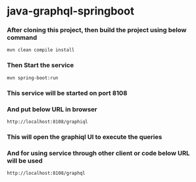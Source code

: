 # java-graphql-springboot

### After cloning this project, then build the project using below command

```
mvn clean compile install

```

### Then Start the service

```
mvn spring-boot:run

```

### This service will be started on port 8108

### And put below URL in browser

```
http://localhost:8108/graphiql
```

### This will open the graphiql UI to execute the queries

### And for using service through other client or code below URL will be used

```
http://localhost:8108/graphql
```
